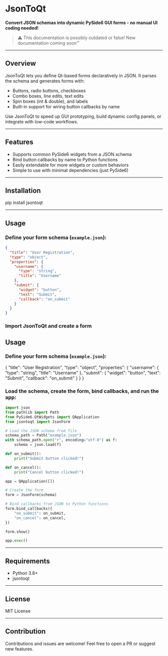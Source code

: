 # JsonToQt

**Convert JSON schemas into dynamic PySide6 GUI forms - no manual UI coding needed!**

> ⚠️ This documentation is possibly outdated or false! New documentation coming soon™️

---

## Overview

JsonToQt lets you define Qt-based forms declaratively in JSON. It parses the schema and generates forms with:

- Buttons, radio buttons, checkboxes  
- Combo boxes, line edits, text edits  
- Spin boxes (int & double), and labels  
- Built-in support for wiring button callbacks by name

Use JsonToQt to speed up GUI prototyping, build dynamic config panels, or integrate with low-code workflows.

---

## Features

- Supports common PySide6 widgets from a JSON schema  
- Bind button callbacks by name to Python functions  
- Easily extendable for more widgets or custom behaviors  
- Simple to use with minimal dependencies (just PySide6)

---

## Installation

pip install jsontoqt

---

## Usage

### Define your form schema (`example.json`):

```json
{
  "title": "User Registration",
  "type": "object",
  "properties": {
    "username": {
      "type": "string",
      "title": "Username"
    },
    "submit": {
      "widget": "button",
      "text": "Submit",
      "callback": "on_submit"
    }
  }
}
```

### Import JsonToQt and create a form

## Usage

### Define your form schema (`example.json`):

{
  "title": "User Registration",
  "type": "object",
  "properties": {
    "username": {
      "type": "string",
      "title": "Username"
    },
    "submit": {
      "widget": "button",
      "text": "Submit",
      "callback": "on_submit"
    }
  }
}

### Load the schema, create the form, bind callbacks, and run the app:

```python
import json
from pathlib import Path
from PySide6.QtWidgets import QApplication
from jsontoqt import JsonForm

# Load the JSON schema from file
schema_path = Path("example.json")
with schema_path.open("r", encoding="utf-8") as f:
    schema = json.load(f)

def on_submit():
    print("Submit button clicked!")

def on_cancel():
    print("Cancel button clicked!")

app = QApplication([])

# Create the form
form = JsonForm(schema)

# Bind callbacks from JSON to Python functions
form.bind_callbacks({
    "on_submit": on_submit,
    "on_cancel": on_cancel,
})

form.show()

app.exec()
```
---

## Requirements

- Python 3.8+  
- jsontoqt

---

## License

MIT License

---

## Contribution

Contributions and issues are welcome! Feel free to open a PR or suggest new features.
